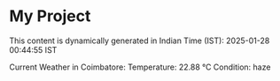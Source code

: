 # My Project

This content is dynamically generated in Indian Time (IST): 2025-01-28 00:44:55 IST


Current Weather in Coimbatore:
Temperature: 22.88 °C
Condition: haze
